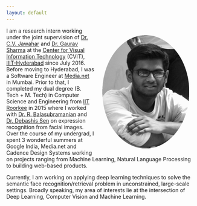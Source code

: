 ```yaml
---
layout: default
---
```

<img style="float:right;padding:20px;"
src="/image/personal-photo-round.jpg" alt="profile picture" width="230" height="300">

<!-- <img style="width=305px;height=435px;float:right;padding:20px;"
src="/image/personal-photo.jpg" alt="profile picture" width="230" height="300"> -->


I am a research intern working under the joint supervision of [Dr. C.V. Jawahar](https://www.iiit.ac.in/~jawahar/) and [Dr. Gaurav Sharma](http://www.grvsharma.com) at the [Center for Visual Information Technology](https://cvit.iiit.ac.in/) (CVIT), [IIIT-Hyderabad](https://www.iiit.ac.in) since July 2016. Before moving to Hyderabad, I was a Software Engineer at [Media.net](http://www.media.net/) in Mumbai. Prior to that, I completed my dual degree (B. Tech + M. Tech) in Computer Science and Engineering from [IIT Roorkee](http://www.iitr.ac.in/) in 2015 where I worked with [Dr. R. Balasubramanian](http://www.iitr.ac.in/departments/CSE/pages/Home+Departments_and_Centres+Mathematics+People+Faculty+Balasubramanian_R_.html) and [Dr. Debashis Sen](http://www.iitkgp.ac.in/fac-profiles/showprofile.php?empcode=SWmUW&depts_name=ec) on expression recognition from facial images. Over the course of my undergrad, I spent 3 wonderful summers at Google India, Media.net and Cadence Design Systems working on projects ranging from Machine Learning, Natural Language Processing to building web-based products.

Currently, I am working on applying deep learning techniques to solve the semantic face recognition/retrieval problem in unconstrained, large-scale settings. Broadly speaking, my area of interests lie at the intersection of Deep Learning, Computer Vision  and Machine Learning.
